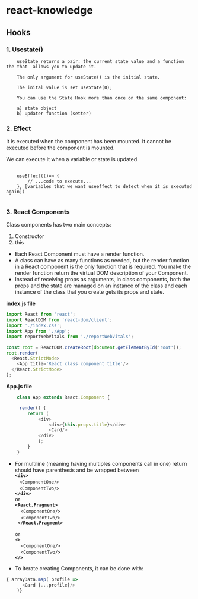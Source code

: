 # react-knowledge

## Hooks

### 1. **Usestate()**
        useState returns a pair: the current state value and a function the that  allows you to update it.

        The only argument for useState() is the initial state.

        The inital value is set useState(0);

        You can use the State Hook more than once on the same component:

        a) state object
        b) updater function (setter)
        
### 2. **Effect**

It is executed when the component has been mounted. It cannot be executed before the component is mounted.

We can execute it when a variable or state is updated.
<pre>
    <code>
    useEffect(()=> {
        // ...code to execute...
    }, [variables that we want useeffect to detect when it is executed again])
    </code>
</pre>

### 3. **React Components**
Class components has two main concepts: 

  1) Constructor
   2) this

   - Each React Component must have a render function.
   - A class can have as many functions as needed, but the render function in a React component is the only function that is required. You make the render function return the virtual DOM description of your Component.
   - Instead of receiving props as arguments, in class components, both the props and the state are managed on an instance of the class and each instance of the class that you create gets its props and state.

**index.js file**
```js script
import React from 'react';
import ReactDOM from 'react-dom/client';
import './index.css';
import App from './App';
import reportWebVitals from './reportWebVitals';

const root = ReactDOM.createRoot(document.getElementById('root'));
root.render(
  <React.StrictMode>
    <App title='React class component title'/>
  </React.StrictMode>
);
```
   **App.js file**
```js script
    class App extends React.Component {

     render() {
        return (
            <div>
                <div>{this.props.title}</div>
                <Card/>
            </div>
            );
        }
    } 
```

   - For multiline (meaning having multiples components call in one) return should have parenthesis and be wrapped between  
   **`<div> `**<br />
      &nbsp; &nbsp;`<ComponentOne/>`<br />
      &nbsp; &nbsp;`<ComponentTwo/>`<br />
      **`</div>`**  
   or   
   **`<React.Fragment>`**<br />
      &nbsp;&nbsp;` <ComponentOne/>`<br />
      &nbsp;&nbsp;` <ComponentTwo/>`<br />
      **` </React.Fragment>`** 

     or   
   **`<>`**<br />
      &nbsp;&nbsp;` <ComponentOne/>`<br />
      &nbsp;&nbsp;` <ComponentTwo/>`<br />
   **`</>`**
   
- To iterate creating Components, it can be done with:
```js script
{ arrayData.map( profile => 
      <Card {...profile}/>
    )}
```
